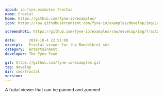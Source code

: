 ```yaml
---
appid: io.fyne.examples.fractal
name: Fractal
home: https://github.com/fyne-io/examples/
icon: https://raw.githubusercontent.com/fyne-io/examples/develop/img/icon/fractal.png

screenshot1: https://github.com/fyne-io/examples/raw/develop/img/fractal.png

date:      2018-10-4 22:51:00
excerpt:   Fractal viewer for the Mandelbrot set
category:  entertainment
developer: The Fyne Team

git: https://github.com/fyne-io/examples.git
tag: develop
dir: cmd/fractal
version: 
---
```


A fratal viewer that can be panned and zoomed

